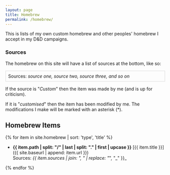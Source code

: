 ```yaml
---
layout: page
title: Homebrew
permalink: /homebrew/
---
```


This is lists of my own custom homebrew and other peoples' homebrew I accept in my D&D campaigns.

### Sources

The homebrew on this site will have a list of sources at the bottom, like so:

<div style="border:2px solid #e8e8e8;padding:7px">Sources: <em>source one, source two, source three, and so on</em></div>

If the source is "_Custom_" then the item was made by me (and is up for criticism).

If it is "_customised_" then the item has been modified by me. The modifications I make will be marked with an asterisk (\*).

## Homebrew Items

{% for item in site.homebrew | sort: 'type', 'title' %}

- **{{ item.path | split: "/" | last | split: "." | first | upcase }}** [{{ item.title }}]({{ site.baseurl | append: item.url }})  
  Sources: _{{ item.sources | join: ", " | replace: "_", "\_" }}_

{% endfor %}
